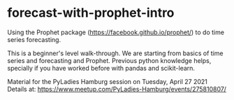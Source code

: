 # forecast-with-prophet-intro

Using the Prophet package (https://facebook.github.io/prophet/) to do time series forecasting. 

This is a beginner's level walk-through.
We are starting from basics of time series and forecasting and Prophet. Previous python knowledge helps, specially if you have worked before with pandas and scikit-learn.

Material for the PyLadies Hamburg session on Tuesday, April 27 2021
Details at: https://www.meetup.com/PyLadies-Hamburg/events/275810807/  
